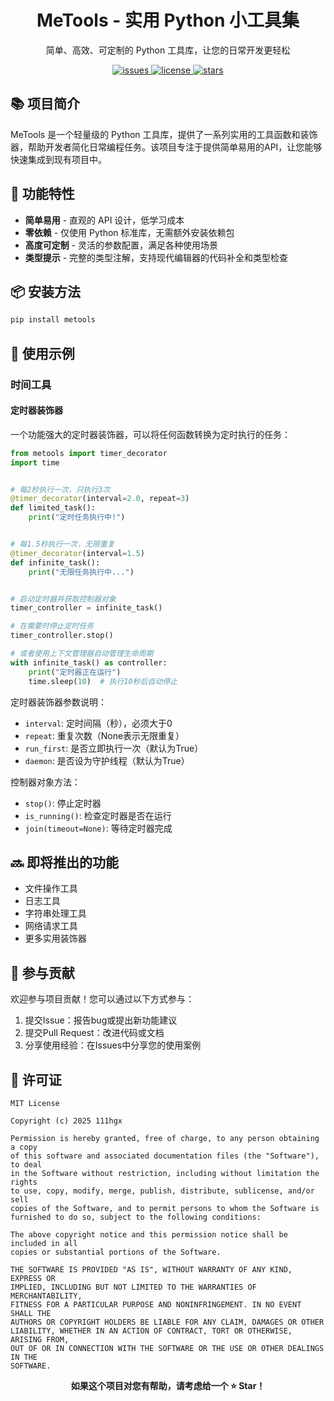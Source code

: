 <div align="center">
  <h1>MeTools - 实用 Python 小工具集</h1>
  <p>简单、高效、可定制的 Python 工具库，让您的日常开发更轻松</p>

  <a href="https://github.com/111hgx/metools/issues">
    <img src="https://img.shields.io/github/issues/111hgx/metools" alt="issues">
  </a>
  <a href="https://github.com/111hgx/metools/blob/main/LICENSE">
    <img src="https://img.shields.io/github/license/111hgx/metools" alt="license">
  </a>
  <a href="https://github.com/111hgx/metools">
    <img src="https://img.shields.io/github/stars/111hgx/metools?style=social" alt="stars">
  </a>
</div>

## 📚 项目简介

MeTools 是一个轻量级的 Python 工具库，提供了一系列实用的工具函数和装饰器，帮助开发者简化日常编程任务。该项目专注于提供简单易用的API，让您能够快速集成到现有项目中。

## 🚀 功能特性

- **简单易用** - 直观的 API 设计，低学习成本
- **零依赖** - 仅使用 Python 标准库，无需额外安装依赖包
- **高度可定制** - 灵活的参数配置，满足各种使用场景
- **类型提示** - 完整的类型注解，支持现代编辑器的代码补全和类型检查

## 📦 安装方法

```bash
pip install metools
```

## 🔧 使用示例

### 时间工具

#### 定时器装饰器

一个功能强大的定时器装饰器，可以将任何函数转换为定时执行的任务：

```python
from metools import timer_decorator
import time


# 每2秒执行一次，只执行3次
@timer_decorator(interval=2.0, repeat=3)
def limited_task():
    print("定时任务执行中!")


# 每1.5秒执行一次，无限重复
@timer_decorator(interval=1.5)
def infinite_task():
    print("无限任务执行中...")


# 启动定时器并获取控制器对象
timer_controller = infinite_task()

# 在需要时停止定时任务
timer_controller.stop()

# 或者使用上下文管理器自动管理生命周期
with infinite_task() as controller:
    print("定时器正在运行")
    time.sleep(10)  # 执行10秒后自动停止
```

定时器装饰器参数说明：
- `interval`: 定时间隔（秒），必须大于0
- `repeat`: 重复次数（None表示无限重复）
- `run_first`: 是否立即执行一次（默认为True）
- `daemon`: 是否设为守护线程（默认为True）

控制器对象方法：
- `stop()`: 停止定时器
- `is_running()`: 检查定时器是否在运行
- `join(timeout=None)`: 等待定时器完成

## 🔜 即将推出的功能

- 文件操作工具
- 日志工具
- 字符串处理工具
- 网络请求工具
- 更多实用装饰器

## 🤝 参与贡献

欢迎参与项目贡献！您可以通过以下方式参与：

1. 提交Issue：报告bug或提出新功能建议
2. 提交Pull Request：改进代码或文档
3. 分享使用经验：在Issues中分享您的使用案例

## 📄 许可证

```text
MIT License

Copyright (c) 2025 111hgx

Permission is hereby granted, free of charge, to any person obtaining a copy
of this software and associated documentation files (the "Software"), to deal
in the Software without restriction, including without limitation the rights
to use, copy, modify, merge, publish, distribute, sublicense, and/or sell
copies of the Software, and to permit persons to whom the Software is
furnished to do so, subject to the following conditions:

The above copyright notice and this permission notice shall be included in all
copies or substantial portions of the Software.

THE SOFTWARE IS PROVIDED "AS IS", WITHOUT WARRANTY OF ANY KIND, EXPRESS OR
IMPLIED, INCLUDING BUT NOT LIMITED TO THE WARRANTIES OF MERCHANTABILITY,
FITNESS FOR A PARTICULAR PURPOSE AND NONINFRINGEMENT. IN NO EVENT SHALL THE
AUTHORS OR COPYRIGHT HOLDERS BE LIABLE FOR ANY CLAIM, DAMAGES OR OTHER
LIABILITY, WHETHER IN AN ACTION OF CONTRACT, TORT OR OTHERWISE, ARISING FROM,
OUT OF OR IN CONNECTION WITH THE SOFTWARE OR THE USE OR OTHER DEALINGS IN THE
SOFTWARE.
```

<div align="center">
  <strong>如果这个项目对您有帮助，请考虑给一个 ⭐️ Star！</strong>
</div>